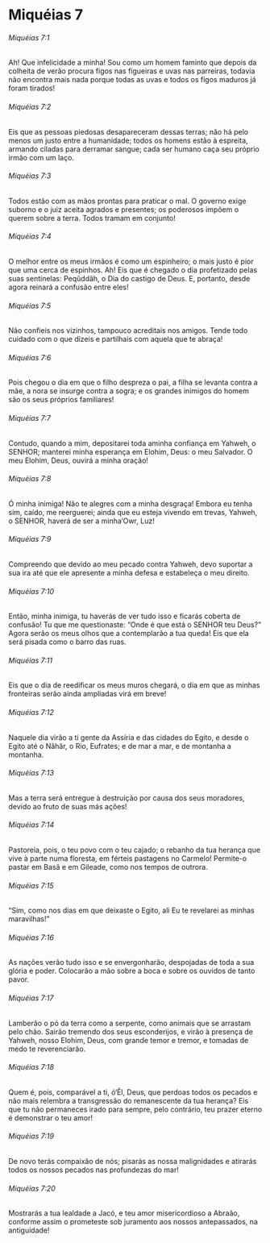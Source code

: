 # Miquéias 7

###### Miquéias 7:1

Ah! Que infelicidade a minha! Sou como um homem faminto que depois da colheita de verão procura figos nas figueiras e uvas nas parreiras, todavia não encontra mais nada porque todas as uvas e todos os figos maduros já foram tirados!

###### Miquéias 7:2

Eis que as pessoas piedosas desapareceram dessas terras; não há pelo menos um justo entre a humanidade; todos os homens estão à espreita, armando ciladas para derramar sangue; cada ser humano caça seu próprio irmão com um laço.

###### Miquéias 7:3

Todos estão com as mãos prontas para praticar o mal. O governo exige suborno e o juiz aceita agrados e presentes; os poderosos impõem o querem sobre a terra. Todos tramam em conjunto!

###### Miquéias 7:4

O melhor entre os meus irmãos é como um espinheiro; o mais justo é pior que uma cerca de espinhos. Ah! Eis que é chegado o dia profetizado pelas suas sentinelas: Peqûddâh, o Dia do castigo de Deus. E, portanto, desde agora reinará a confusão entre eles!

###### Miquéias 7:5

Não confieis nos vizinhos, tampouco acreditais nos amigos. Tende todo cuidado com o que dizeis e partilhais com aquela que te abraça!

###### Miquéias 7:6

Pois chegou o dia em que o filho despreza o pai, a filha se levanta contra a mãe, a nora se insurge contra a sogra; e os grandes inimigos do homem são os seus próprios familiares!

###### Miquéias 7:7

Contudo, quando a mim, depositarei toda aminha confiança em Yahweh, o SENHOR; manterei minha esperança em Elohim, Deus: o meu Salvador. O meu Elohim, Deus, ouvirá a minha oração!

###### Miquéias 7:8

Ó minha inimiga! Não te alegres com a minha desgraça! Embora eu tenha sim, caído, me reerguerei; ainda que eu esteja vivendo em trevas, Yahweh, o SENHOR, haverá de ser a minha‘Owr, Luz!

###### Miquéias 7:9

Compreendo que devido ao meu pecado contra Yahweh, devo suportar a sua ira até que ele apresente a minha defesa e estabeleça o meu direito.

###### Miquéias 7:10

Então, minha inimiga, tu haverás de ver tudo isso e ficarás coberta de confusão! Tu que me questionaste: “Onde é que está o SENHOR teu Deus?” Agora serão os meus olhos que a contemplarão a tua queda! Eis que ela será pisada como o barro das ruas.

###### Miquéias 7:11

Eis que o dia de reedificar os meus muros chegará, o dia em que as minhas fronteiras serão ainda ampliadas virá em breve!

###### Miquéias 7:12

Naquele dia virão a ti gente da Assíria e das cidades do Egito, e desde o Egito até o Nâhâr, o Rio, Eufrates; e de mar a mar, e de montanha a montanha.

###### Miquéias 7:13

Mas a terra será entregue à destruição por causa dos seus moradores, devido ao fruto de suas más ações!

###### Miquéias 7:14

Pastoreia, pois, o teu povo com o teu cajado; o rebanho da tua herança que vive à parte numa floresta, em férteis pastagens no Carmelo! Permite-o pastar em Basã e em Gileade, como nos tempos de outrora.

###### Miquéias 7:15

“Sim, como nos dias em que deixaste o Egito, ali Eu te revelarei as minhas maravilhas!”

###### Miquéias 7:16

As nações verão tudo isso e se envergonharão, despojadas de toda a sua glória e poder. Colocarão a mão sobre a boca e sobre os ouvidos de tanto pavor.

###### Miquéias 7:17

Lamberão o pó da terra como a serpente, como animais que se arrastam pelo chão. Sairão tremendo dos seus esconderijos, e virão à presença de Yahweh, nosso Elohim, Deus, com grande temor e tremor, e tomadas de medo te reverenciarão.

###### Miquéias 7:18

Quem é, pois, comparável a ti, ó‘Êl, Deus, que perdoas todos os pecados e não mais relembra a transgressão do remanescente da tua herança? Eis que tu não permaneces irado para sempre, pelo contrário, teu prazer eterno é demonstrar o teu amor!

###### Miquéias 7:19

De novo terás compaixão de nós; pisarás as nossa malignidades e atirarás todos os nossos pecados nas profundezas do mar!

###### Miquéias 7:20

Mostrarás a tua lealdade a Jacó, e teu amor misericordioso a Abraão, conforme assim o prometeste sob juramento aos nossos antepassados, na antiguidade!

